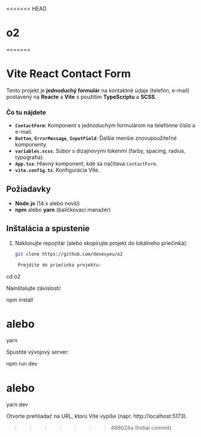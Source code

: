 <<<<<<< HEAD
# o2
=======
# Vite React Contact Form

Tento projekt je **jednoduchý formulár** na kontaktné údaje (telefón, e-mail) postavený na **Reacte** a **Vite** s použitím **TypeScriptu** a **SCSS**.

### Čo tu nájdete

- **`ContactForm`**: Komponent s jednoduchým formulárom na telefónne číslo a e-mail.
- **`Button`**, **`ErrorMessage`**, **`InputField`**: Ďalšie menšie znovupoužiteľné komponenty.
- **`variables.scss`**: Súbor s dizajnovými tokenmi (farby, spacing, radius, typografia).
- **`App.tsx`**: Hlavný komponent, kde sa načítava `ContactForm`.
- **`vite.config.ts`**: Konfigurácia Vite.

## Požiadavky

- **Node.js** (14.x alebo novší)
- **npm** alebo **yarn** (balíčkovací manažér)

## Inštalácia a spustenie

1. Naklonujte repozitár (alebo skopírujte projekt do lokálneho priečinka):

   ```bash
   git clone https://github.com/denevyeu/o2

    Prejdite do priečinka projektu:
   ```

cd o2

Nainštalujte závislosti:

npm install

# alebo

yarn

Spustite vývojový server:

npm run dev

# alebo

yarn dev

Otvorte prehliadač na URL, ktorú Vite vypíše (napr. http://localhost:5173).
>>>>>>> 486b24a (Initial commit)
